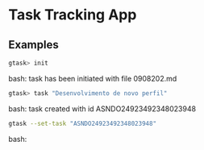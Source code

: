 # Task Tracking App

## Examples

``` bash
gtask> init
```

bash: task has been initiated with file 0908202.md

``` bash
gtask> task "Desenvolvimento de novo perfil"
```

bash: task created with id ASNDO24923492348023948

``` bash
gtask --set-task "ASNDO24923492348023948"
```

bash: